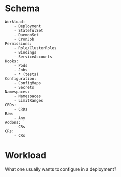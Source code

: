 # Schema

	Workload:
		- Deployment
		- StatefulSet
		- DaemonSet
		- CronJob
	Permissions:
		- Role/ClusterRoles
		- Bindings
		- ServiceAccounts
	Hooks: 
		- Pods
		- Jobs
        - * (tests)
	Configuration:
		- ConfigMaps
		- Secrets
	Namespaces:
		- Namespaces
		- LimitRanges
	CRDs:
		- CRDs
	Raw:
		- Any
	Addons:
		- CRs
	CRs: 
		- CRs

# Workload

What one usually wants to configure in a deployment?
